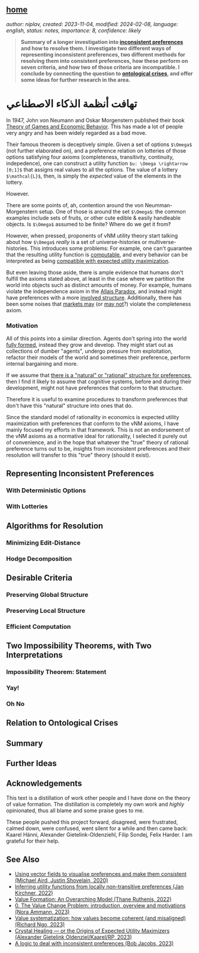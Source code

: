 [home](./index.md)
------------------

*author: niplav, created: 2023-11-04, modified: 2024-02-08, language: english, status: notes, importance: 8, confidence: likely*

> __Summary of a longer investigation into [inconsistent
preferences](./turning.html) and how to resolve them. I investigate
two different ways of representing inconsistent preferences, two
different methods for resolving them into consistent preferences,
how these perform on seven criteria, and how two of those criteria
are incompatible. I conclude by connecting the question to [ontological
crises](./cs/ai/alignment/ontological_crises/ontological_crises_in_artificial_agents_value_systems_de_blanc_2011.pdf),
and offer some ideas for further research in the area.__

تهافت أنظمة الذكاء الاصطناعي
=============================

In 1947, John von Neumann and Oskar Morgenstern
published their book [Theory of Games and Economic
Behavior](https://en.wikipedia.org/wiki/Theory_of_Games_and_Economic_Behavior).
This has made a lot of people very angry and has been widely regarded
as a bad move.

Their famous theorem is deceptively simple. Given a set of options
`$\Omega$` (not further elaborated on), and a preference relation
on lotteries of those options satisfying four axioms (completeness,
transitivity, continuity, indepedence), one can construct a utility
function `$u: \Omega \rightarrow [0;1]$` that assigns real values to
all the options. The value of a lottery `$\mathcal{L}$`, then, is simply
the *expected* value of the elements in the lottery.

However.

There are some points of, ah, contention around the von
Neumman-Morgenstern setup. One of those is around the set `$\Omega$`:
the common examples include sets of fruits, or other cute edible & easily
handleable objects. Is `$\Omega$` assumed to be finite? Where do we get
it from‽

However, when pressed, proponents of vNM utility theory start talking
about how `$\Omega$` *really* is a set of universe-histories
or multiverse-histories. This introduces some problems: For
example, one can't guarantee that the resulting utility function is
[computable](https://www.lesswrong.com/s/PKKsrXtuptWzaKCjr/p/A8iGaZ3uHNNGgJeaD),
and every behavior can be interpreted as being [compatible with expected
utility maximization](https://www.lesswrong.com/posts/NxF5G6CJiof6cemTw).

But even leaving those aside, there is ample evidence that humans
don't fulfill the axioms stated above, at least in the case where
we partition the world into objects such as distinct amounts of
money. For example, humans violate the independence axiom in the
[Allais Paradox](https://en.wikipedia.org/wiki/Allais_Paradox),
and instead might have preferences with a more [involved
structure](./doc/psychology/on_the_structural_consistency_of_preferences_el_gamal_2013.pdf "On the Structural Consistency of Preferences").
Additionally, there has been some noises that [markets
may](https://www.lesswrong.com/posts/3xF66BNSC5caZuKyC/why-subagents)
(or [may
not](https://www.lesswrong.com/posts/bzmLC3J8PsknwRZbr/why-not-subagents)?)
violate the completeness axiom.

### Motivation

All of this points into a similar direction. Agents don't spring into
the world [fully formed](https://en.wikipedia.org/wiki/Athena#Birth),
instead they grow and develop. They might start out as collections of
dumber "agents", undergo pressure from exploitation, refactor their
models of the world and sometimes their preference, perform internal
bargaining and more.

If we assume that [there is a "natural" or "rational" structure for
preferences](https://www.lesswrong.com/posts/suxvE2ddnYMPJN9HD), then I
find it likely to assume that cognitive systems, before and during their
development, might not have preferences that conform to that structure.

Therefore it is useful to examine procedures to transform preferences
that don't have this "natural" structure into ones that do.

Since the standard model of rationality in economics is expected
utility maximization with preferences that conform to the vNM axioms,
I have mainly focused my efforts in that framework. This is not an
endorsement of the vNM axioms as a normative ideal for rationality,
I selected it purely out of convenience, and in the hope that whatever
the "true" theory of rational preference turns out to be, insights from
inconsistent preferences and their resolution will transfer to this
"true" theory (should it exist).

Representing Inconsistent Preferences
--------------------------------------

### With Deterministic Options

### With Lotteries

Algorithms for Resolution
--------------------------

### Minimizing Edit-Distance

### Hodge Decomposition

Desirable Criteria
-------------------

### Preserving Global Structure

### Preserving Local Structure

### Efficient Computation

Two Impossibility Theorems, with Two Interpretations
-----------------------------------------------------

### Impossibility Theorem: Statement

### Yay!

### Oh No

Relation to Ontological Crises
-------------------------------

Summary
--------

Further Ideas
--------------

Acknowledgements
------------------

This text is a distillation of work other people and I have done on the
theory of value formation. The distillation is completely my own work
and *highly* opinionated, thus all blame and some praise goes to me.

These people pushed this project forward, disagreed, were frustrated,
calmed down, were confused, went silent for a while and then came back:
Kaarel Hänni, Alexander Gietelink-Oldenziehl, Filip Sondej, Felix Harder.
I am grateful for their help.

See Also
----------

* [Using vector fields to visualise preferences and make them consistent (Michael Aird, Justin Shovelain, 2020)](https://www.lesswrong.com/posts/ky988ePJvCRhmCwGo/using-vector-fields-to-visualise-preferences-and-make-them)
* [Inferring utility functions from locally non-transitive preferences (Jan Kirchner, 2022)](https://www.lesswrong.com/posts/QZiGEDiobFz8ropA5/inferring-utility-functions-from-locally-non-transitive)
* [Value Formation: An Overarching Model (Thane Ruthenis, 2022)](https://www.lesswrong.com/posts/kmpNkeqEGvFue7AvA/value-formation-an-overarching-model)
* [0. The Value Change Problem: introduction, overview and motivations (Nora Ammann, 2023)](https://www.lesswrong.com/s/3QXNgNKXoLrdXJwWE/p/mHQHBEuFcEWRnitp4)
* [Value systematization: how values become coherent (and misaligned) (Richard Ngo, 2023)](https://www.lesswrong.com/posts/J2kpxLjEyqh6x3oA4/value-systematization-how-values-become-coherent-and)
* [Crystal Healing — or the Origins of Expected Utility Maximizers (Alexander Gietelink Oldenziel/Kaarel/RP, 2023)](https://www.lesswrong.com/posts/tiftX2exZbrc3pNJt/)
* [A logic to deal with inconsistent preferences (Bob Jacobs, 2023)](https://bobjacobs.substack.com/p/a-logic-to-deal-with-inconsistent)
